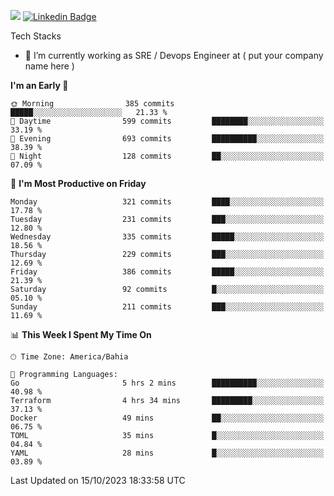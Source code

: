 ![](https://komarev.com/ghpvc/?username=miltlima&color=blue) [![Linkedin Badge](https://img.shields.io/badge/-LinkedIn-blue?style=flat-square&logo=Linkedin&logoColor=white&link=https://www.linkedin.com/in/miltonlimaj/)](https://www.linkedin.com/in/miltonlimaj/) 


Tech Stacks
                 

- 🔭 I’m currently working as SRE / Devops Engineer at ( put your company name here )


<!--START_SECTION:waka-->
**I'm an Early 🐤** 

```text
🌞 Morning                385 commits         █████░░░░░░░░░░░░░░░░░░░░   21.33 % 
🌆 Daytime                599 commits         ████████░░░░░░░░░░░░░░░░░   33.19 % 
🌃 Evening                693 commits         ██████████░░░░░░░░░░░░░░░   38.39 % 
🌙 Night                  128 commits         ██░░░░░░░░░░░░░░░░░░░░░░░   07.09 % 
```
📅 **I'm Most Productive on Friday** 

```text
Monday                   321 commits         ████░░░░░░░░░░░░░░░░░░░░░   17.78 % 
Tuesday                  231 commits         ███░░░░░░░░░░░░░░░░░░░░░░   12.80 % 
Wednesday                335 commits         █████░░░░░░░░░░░░░░░░░░░░   18.56 % 
Thursday                 229 commits         ███░░░░░░░░░░░░░░░░░░░░░░   12.69 % 
Friday                   386 commits         █████░░░░░░░░░░░░░░░░░░░░   21.39 % 
Saturday                 92 commits          █░░░░░░░░░░░░░░░░░░░░░░░░   05.10 % 
Sunday                   211 commits         ███░░░░░░░░░░░░░░░░░░░░░░   11.69 % 
```


📊 **This Week I Spent My Time On** 

```text
🕑︎ Time Zone: America/Bahia

💬 Programming Languages: 
Go                       5 hrs 2 mins        ██████████░░░░░░░░░░░░░░░   40.98 % 
Terraform                4 hrs 34 mins       █████████░░░░░░░░░░░░░░░░   37.13 % 
Docker                   49 mins             ██░░░░░░░░░░░░░░░░░░░░░░░   06.75 % 
TOML                     35 mins             █░░░░░░░░░░░░░░░░░░░░░░░░   04.84 % 
YAML                     28 mins             █░░░░░░░░░░░░░░░░░░░░░░░░   03.89 % 
```


 Last Updated on 15/10/2023 18:33:58 UTC
<!--END_SECTION:waka-->
